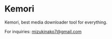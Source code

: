 # Kemori

Kemori, best media downloader tool for everything.

For inquiries: [mizukinako7@gmail.com](mailto:mizukinako7@gmail.com)